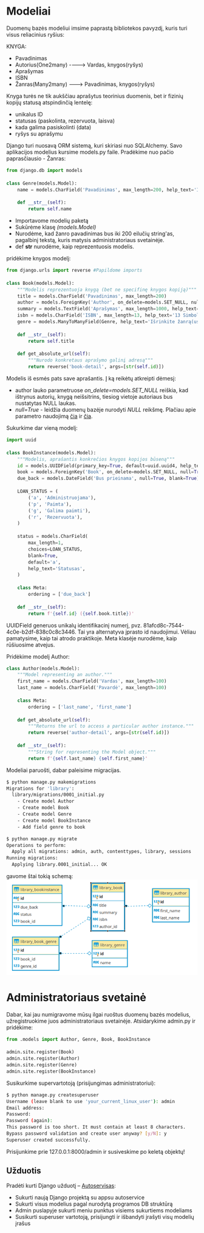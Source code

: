# Modeliai

Duomenų bazės modeliui imsime paprastą bibliotekos pavyzdį, kuris turi visus reliacinius ryšius:

KNYGA:

* Pavadinimas
* Autorius(One2many) ----> Vardas, knygos(ryšys)
* Aprašymas
* ISBN
* Žanras(Many2many) ---> Pavadinimas, knygos(ryšys)

Knyga turės ne tik aukščiau aprašytus teorinius duomenis, bet ir fizinių kopijų statusą atspindinčią lentelę:

* unikalus ID
* statusas (paskolinta, rezervuota, laisva)
* kada galima pasiskolinti (data)
* ryšys su aprašymu

Django turi nuosavą ORM sistemą, kuri skiriasi nuo SQLAlchemy. Savo aplikacijos modelius kursime models.py faile. Pradėkime nuo pačio paprasčiausio - Žanras:

```python
from django.db import models

class Genre(models.Model):
    name = models.CharField('Pavadinimas', max_length=200, help_text='Įveskite knygos žanrą (pvz. detektyvas)')
    
    def __str__(self):
        return self.name
```
* Importavome modelių paketą
* Sukūrėme klasę *(models.Model)*
* Nurodėme, kad žanro pavadinimas bus iki 200 eilučių string'as, pagalbinį tekstą, kuris matysis administratoriaus svetainėje.
* def __str__ nurodėme, kaip reprezentuosis modelis. 

pridėkime knygos modelį:
```python
from django.urls import reverse #Papildome imports

class Book(models.Model):
    """Modelis reprezentuoja knygą (bet ne specifinę knygos kopiją)"""
    title = models.CharField('Pavadinimas', max_length=200)
    author = models.ForeignKey('Author', on_delete=models.SET_NULL, null=True)
    summary = models.TextField('Aprašymas', max_length=1000, help_text='Trumpas knygos aprašymas')
    isbn = models.CharField('ISBN', max_length=13, help_text='13 Simbolių <a href="https://www.isbn-international.org/content/what-isbn">ISBN kodas</a>')
    genre = models.ManyToManyField(Genre, help_text='Išrinkite žanrą(us) šiai knygai')

    def __str__(self):
        return self.title
    
    def get_absolute_url(self):
        """Nurodo konkretaus aprašymo galinį adresą"""
        return reverse('book-detail', args=[str(self.id)])
```

Modelis iš esmės pats save aprašantis. Į ką reikėtų atkreipti dėmesį:

* author lauko parametruose *on_delete=models.SET_NULL* reiškia, kad ištrynus autorių, knygą neišsitrins, tiesiog vietoje autoriaus bus nustatytas NULL laukas.
* *null=True* - leidžia duomenų bazėje nurodyti *NULL* reikšmę. Plačiau apie parametro naudojimą [čia](https://i.stack.imgur.com/TMMej.png) ir [čia](https://i.stack.imgur.com/gUanA.png).

Sukurkime dar vieną modelį:

```python
import uuid

class BookInstance(models.Model):
    """Modelis, aprašantis konkrečios knygos kopijos būseną"""
    id = models.UUIDField(primary_key=True, default=uuid.uuid4, help_text='Unikalus ID knygos kopijai')
    book = models.ForeignKey('Book', on_delete=models.SET_NULL, null=True) 
    due_back = models.DateField('Bus prieinama', null=True, blank=True)

    LOAN_STATUS = (
        ('a', 'Administruojama'),
        ('p', 'Paimta'),
        ('g', 'Galima paimti'),
        ('r', 'Rezervuota'),
    )

    status = models.CharField(
        max_length=1,
        choices=LOAN_STATUS,
        blank=True,
        default='a',
        help_text='Statusas',
    )

    class Meta:
        ordering = ['due_back']

    def __str__(self):
        return f'{self.id} ({self.book.title})'
```

UUIDField generuos unikalų identifikacinį numerį, pvz. 81afcd8c-7544-4c0e-b2df-838c0c8c3446. Tai yra alternatyva įprasto id naudojimui. Vėliau pamatysime, kaip tai atrodo praktikoje. Meta klasėje nurodėme, kaip rūšiuosime atvejus.

Pridėkime modelį Author: 

```python
class Author(models.Model):
    """Model representing an author."""
    first_name = models.CharField('Vardas', max_length=100)
    last_name = models.CharField('Pavardė', max_length=100)

    class Meta:
        ordering = ['last_name', 'first_name']

    def get_absolute_url(self):
        """Returns the url to access a particular author instance."""
        return reverse('author-detail', args=[str(self.id)])

    def __str__(self):
        """String for representing the Model object."""
        return f'{self.last_name} {self.first_name}'
```

Modeliai paruošti, dabar paleisime migracijas.

```bash
$ python manage.py makemigrations
Migrations for 'library':
  library/migrations/0001_initial.py
    - Create model Author
    - Create model Book
    - Create model Genre
    - Create model BookInstance
    - Add field genre to book
```

```bash
$ python manage.py migrate
Operations to perform:
  Apply all migrations: admin, auth, contenttypes, library, sessions
Running migrations:
  Applying library.0001_initial... OK
```

gavome štai tokią schemą:
![](schema.png)

# Administratoriaus svetainė

Dabar, kai jau numigravome mūsų ilgai ruoštus duomenų bazės modelius, užregistruokime juos administratoriaus svetainėje. Atsidarykime admin.py ir pridėkime:

```python
from .models import Author, Genre, Book, BookInstance

admin.site.register(Book)
admin.site.register(Author)
admin.site.register(Genre)
admin.site.register(BookInstance)
```

Susikurkime supervartotoją (prisijungimas administratoriui):

```bash
$ python manage.py createsuperuser
Username (leave blank to use 'your_current_linux_user'): admin
Email address: 
Password: 
Password (again): 
This password is too short. It must contain at least 8 characters.
Bypass password validation and create user anyway? [y/N]: y
Superuser created successfully.
```

Prisijunkime prie 127.0.0.1:8000/admin ir susiveskime po keletą objektų!

## Užduotis
Pradėti kurti Django užduotį – [Autoservisas]():
* Sukurti naują Django projektą su appsu autoservice
* Sukurti visus modelius pagal nurodytą programos DB struktūrą
* Admin puslapyje sukurti meniu punktus visiems sukurtiems modeliams
* Susikurti superuser vartotoją, prisijungti ir išbandyti įrašyti visų modelių įrašus
